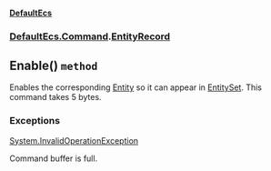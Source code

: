 #### [DefaultEcs](./DefaultEcs.md 'DefaultEcs')
### [DefaultEcs.Command](./DefaultEcs.md#DefaultEcs-Command 'DefaultEcs.Command').[EntityRecord](./DefaultEcs-Command-EntityRecord.md 'DefaultEcs.Command.EntityRecord')
## Enable() `method`
Enables the corresponding [Entity](./DefaultEcs-Entity.md 'DefaultEcs.Entity') so it can appear in [EntitySet](./DefaultEcs-EntitySet.md 'DefaultEcs.EntitySet').
This command takes 5 bytes.
### Exceptions

[System.InvalidOperationException](https://docs.microsoft.com/en-us/dotnet/api/System.InvalidOperationException 'System.InvalidOperationException')

Command buffer is full.
